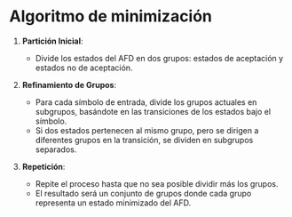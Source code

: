 # Algoritmo de minimización

1. **Partición Inicial**:
   - Divide los estados del AFD en dos grupos: estados de aceptación y estados no de aceptación.

2. **Refinamiento de Grupos**:
   - Para cada símbolo de entrada, divide los grupos actuales en subgrupos, basándote en las transiciones de los estados bajo el símbolo.
   - Si dos estados pertenecen al mismo grupo, pero se dirigen a diferentes grupos en la transición, se dividen en subgrupos separados.

3. **Repetición**:
   - Repite el proceso hasta que no sea posible dividir más los grupos.
   - El resultado será un conjunto de grupos donde cada grupo representa un estado minimizado del AFD.
